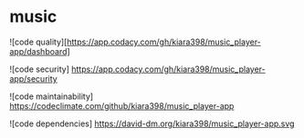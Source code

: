 # music
![code quality][https://app.codacy.com/gh/kiara398/music_player-app/dashboard] 

![code security] https://app.codacy.com/gh/kiara398/music_player-app/security

![code maintainability] https://codeclimate.com/github/kiara398/music_player-app

![code dependencies] https://david-dm.org/kiara398/music_player-app.svg
